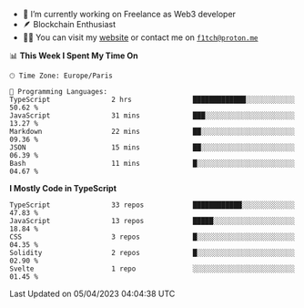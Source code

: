 - 🔭 I’m currently working on Freelance as Web3 developer
- 🪶 Blockchain Enthusiast
- 👨‍💻 You can visit my [website](https://f1tch.xyz) or contact me on [`f1tch@proton.me`](mailto:f1tch@proton.me)

<!--START_SECTION:waka-->
📊 **This Week I Spent My Time On** 

```text
🕑︎ Time Zone: Europe/Paris

💬 Programming Languages: 
TypeScript               2 hrs               █████████████░░░░░░░░░░░░   50.62 % 
JavaScript               31 mins             ███░░░░░░░░░░░░░░░░░░░░░░   13.27 % 
Markdown                 22 mins             ██░░░░░░░░░░░░░░░░░░░░░░░   09.36 % 
JSON                     15 mins             ██░░░░░░░░░░░░░░░░░░░░░░░   06.39 % 
Bash                     11 mins             █░░░░░░░░░░░░░░░░░░░░░░░░   04.67 % 
```

**I Mostly Code in TypeScript** 

```text
TypeScript               33 repos            ████████████░░░░░░░░░░░░░   47.83 % 
JavaScript               13 repos            █████░░░░░░░░░░░░░░░░░░░░   18.84 % 
CSS                      3 repos             █░░░░░░░░░░░░░░░░░░░░░░░░   04.35 % 
Solidity                 2 repos             █░░░░░░░░░░░░░░░░░░░░░░░░   02.90 % 
Svelte                   1 repo              ░░░░░░░░░░░░░░░░░░░░░░░░░   01.45 % 
```




 Last Updated on 05/04/2023 04:04:38 UTC
<!--END_SECTION:waka-->
